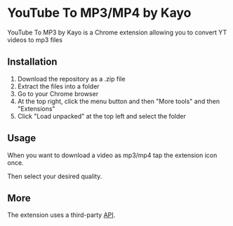# YouTube To MP3/MP4 by Kayo

YouTube To MP3 by Kayo is a Chrome extension allowing you to convert YT videos to mp3 files

## Installation

1. Download the repository as a .zip file
2. Extract the files into a folder
3. Go to your Chrome browser
4. At the top right, click the menu button and then "More tools" and then "Extensions"
5. Click "Load unpacked" at the top left and select the folder

## Usage

When you want to download a video as mp3/mp4 tap the extension icon once.

Then select your desired quality.

## More

The extension uses a third-party [API](https://github.com/matthew-asuncion/Fast-YouTube-to-MP3-Converter-API).
